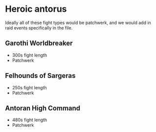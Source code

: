 # Heroic antorus

Ideally all of these fight types would be patchwerk, and we would add in raid events specifically in the file.

## Garothi Worldbreaker
- 300s fight length
- Patchwerk

## Felhounds of Sargeras
- 250s fight length
- Patchwerk

## Antoran High Command
- 480s fight length
- Patchwerk
